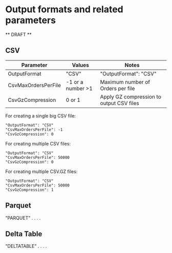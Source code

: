 # Output formats and related parameters

** DRAFT **

## CSV

| Parameter | Values |  Notes |
| -- | -- | -- |
| OutputFormat | "CSV" | "OutputFormat": "CSV" |
| CsvMaxOrdersPerFile | -1 or a number >1 |  Maximum number of Orders per file |
| CsvGzCompression | 0 or 1 | Apply GZ compression to output CSV files |

For creating a single big CSV file:
```
"OutputFormat": "CSV"
"CsvMaxOrdersPerFile": -1
"CsvGzCompression": 0
```

For creating multiple CSV files:
```
"OutputFormat": "CSV"
"CsvMaxOrdersPerFile": 50000
"CsvGzCompression": 0
```

For creating multiple CSV.GZ files:
```
"OutputFormat": "CSV"
"CsvMaxOrdersPerFile": 50000
"CsvGzCompression": 1
```

## Parquet

"PARQUET" . . . . 

## Delta Table

"DELTATABLE"  . . . . 

